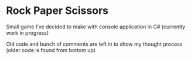 # Rock Paper Scissors
Small game I've decided to make with console application in C# (currently work in progress)

Old code and bunch of comments are left in to show my thought process (older code is found from bottom up)
